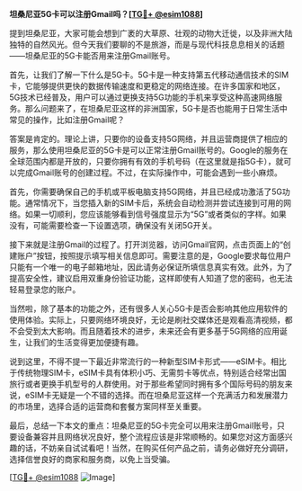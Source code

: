**坦桑尼亚5G卡可以注册Gmail吗？[[TG💪+ @esim1088](https://t.me/s/esim1088)]**

提到坦桑尼亚，大家可能会想到广袤的大草原、壮观的动物大迁徙，以及非洲大陆独特的自然风光。但今天我们要聊的不是旅游，而是与现代科技息息相关的话题——坦桑尼亚的5G卡能否用来注册Gmail账号。

首先，让我们了解一下什么是5G卡。5G卡是一种支持第五代移动通信技术的SIM卡，它能够提供更快的数据传输速度和更稳定的网络连接。在许多国家和地区，5G技术已经普及，用户可以通过更换支持5G功能的手机来享受这种高速网络服务。那么问题来了，在坦桑尼亚这样的非洲国家，5G卡是否也能用于日常生活中常见的操作，比如注册Gmail呢？

答案是肯定的。理论上讲，只要你的设备支持5G网络，并且运营商提供了相应的服务，那么使用坦桑尼亚的5G卡是可以正常注册Gmail账号的。Google的服务在全球范围内都是开放的，只要你拥有有效的手机号码（在这里就是指5G卡），就可以完成Gmail账号的创建过程。不过，在实际操作中，可能会遇到一些小麻烦。

首先，你需要确保自己的手机或平板电脑支持5G网络，并且已经成功激活了5G功能。通常情况下，当您插入新的SIM卡后，系统会自动检测并尝试连接到可用的网络。如果一切顺利，您应该能够看到信号强度显示为“5G”或者类似的字样。如果没有，可能需要检查一下设置选项，确保没有关闭5G开关。

接下来就是注册Gmail的过程了。打开浏览器，访问Gmail官网，点击页面上的“创建账户”按钮，按照提示填写相关信息即可。需要注意的是，Google要求每位用户只能有一个唯一的电子邮箱地址，因此请务必保证所填信息真实有效。此外，为了提高安全性，建议启用双重身份验证功能，这样即使有人知道了您的密码，也无法轻易登录您的账户。

当然啦，除了基本的功能之外，还有很多人关心5G卡是否会影响其他应用软件的使用体验。实际上，只要网络环境良好，无论是刷社交媒体还是观看高清视频，都不会受到太大影响。而且随着技术的进步，未来还会有更多基于5G网络的应用诞生，让我们的生活变得更加便捷有趣。

说到这里，不得不提一下最近非常流行的一种新型SIM卡形式——eSIM卡。相比于传统物理SIM卡，eSIM卡具有体积小巧、无需剪卡等优点，特别适合经常出国旅行或者更换手机型号的人群使用。对于那些希望同时拥有多个国际号码的朋友来说，eSIM卡无疑是一个不错的选择。而在坦桑尼亚这样一个充满活力和发展潜力的市场里，选择合适的运营商和套餐方案同样至关重要。

最后，总结一下本文的重点：坦桑尼亚的5G卡完全可以用来注册Gmail账号，只要设备兼容并且网络状况良好，整个流程应该是非常顺畅的。如果您对这方面感兴趣的话，不妨亲自试试看吧！当然，在购买任何产品之前，请务必做好充分调研，选择信誉良好的商家和服务商，以免上当受骗。

[[TG💪+ @esim1088](https://t.me/s/esim1088) ![Image](https://i.postimg.cc/4NQfJmqS/Snipaste-2025-05-13-00-14-12.png)]